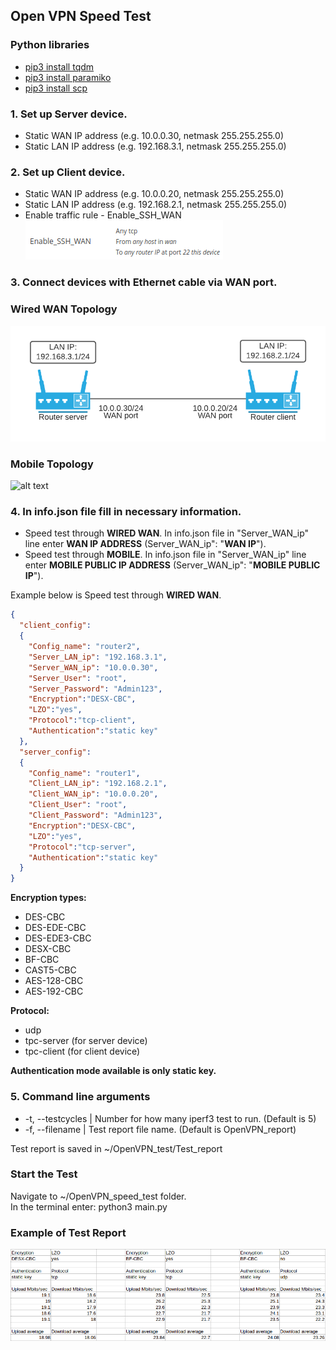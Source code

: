 ## Open VPN Speed Test 

### Python libraries
- [pip3 install tqdm](https://tqdm.github.io/)
- [pip3 install paramiko](https://www.paramiko.org/)
- [pip3 install scp](https://pypi.org/project/scp/)

### 1. Set up Server device.  
- Static WAN IP address (e.g. 10.0.0.30, netmask 255.255.255.0)
- Static LAN IP address (e.g. 192.168.3.1, netmask 255.255.255.0)

### 2. Set up Client device.
- Static WAN IP address (e.g. 10.0.0.20, netmask 255.255.255.0)
- Static LAN IP address (e.g. 192.168.2.1, netmask 255.255.255.0)
- Enable traffic rule - Enable_SSH_WAN  
![alt text](https://github.com/zyygis/OpenVPN_speed_test/blob/master/traffic%20rule.png)

### 3. Connect devices with Ethernet cable via WAN port.

### Wired WAN Topology
![alt text](https://github.com/zyygis/OpenVPN_speed_test/blob/master/WAN%20topology.png)
### Mobile Topology
![alt text]()
### 4. In info.json file fill in necessary information.

- Speed test through **WIRED WAN**. In info.json file in "Server_WAN_ip" line enter **WAN IP ADDRESS** (Server_WAN_ip": "**WAN IP**").
- Speed test through **MOBILE**. In info.json file in "Server_WAN_ip" line enter **MOBILE PUBLIC IP ADDRESS** (Server_WAN_ip": "**MOBILE PUBLIC IP**").  
  
Example below is Speed test through **WIRED WAN**.
```json
{
  "client_config": 
  {
    "Config_name": "router2",
    "Server_LAN_ip": "192.168.3.1",
    "Server_WAN_ip": "10.0.0.30",
    "Server_User": "root",
    "Server_Password": "Admin123",
    "Encryption":"DESX-CBC",
    "LZO":"yes",
    "Protocol":"tcp-client",
    "Authentication":"static key"
  },
  "server_config":
  {
    "Config_name": "router1",
    "Client_LAN_ip": "192.168.2.1",
    "Client_WAN_ip": "10.0.0.20",
    "Client_User": "root",
    "Client_Password": "Admin123",
    "Encryption":"DESX-CBC",
    "LZO":"yes",
    "Protocol":"tcp-server",
    "Authentication":"static key"
  }
}
```

**Encryption types:**  
- DES-CBC  
- DES-EDE-CBC  
- DES-EDE3-CBC  
- DESX-CBC  
- BF-CBC  
- CAST5-CBC  
- AES-128-CBC  
- AES-192-CBC  
  
**Protocol:**  
- udp
- tpc-server (for server device)
- tpc-client (for client device)  

**Authentication mode available is only static key.**  

### 5. Command line arguments  
- -t, --testcycles | Number for how many iperf3 test to run. (Default is 5)
- -f, --filename | Test report file name. (Default is OpenVPN_report)

Test report is saved in ~/OpenVPN_test/Test_report  

### Start the Test
Navigate to ~/OpenVPN_speed_test folder.  
In the terminal enter: python3 main.py

### Example of Test Report
![alt text](https://github.com/zyygis/OpenVPN_speed_test/blob/master/test_report.png)
